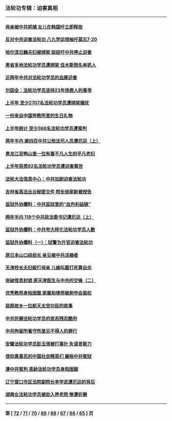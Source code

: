 ### 法轮功专辑：迫害真相
---
#### [母亲被中共抓捕 女儿在韩国吁立即释放](../../pages/nf4379/n13781383.md?07160430) 
#### [反对中共迫害法轮功 八九学运领袖吁莫忘7‧20](../../pages/nf4379/n13781274.md?07160430) 
#### [哈尔滨吕巍夫妇被绑架 姐姐吁中共停止迫害](../../pages/nf4379/n13780481.md?07160430) 
#### [黑省多地法轮功学员遭绑架 佳木斯按名单抓人](../../pages/nf4379/n13779958.md?07160430) 
#### [近两年中共对法轮功学员的血腥迫害](../../pages/nf4379/n13778445.md?07160430) 
#### [刘因全：法轮功学员坚持23年挽救人的善举](../../pages/nf4379/n13778949.md?07160430) 
#### [上半年 至少2707名法轮功学员遭绑架骚扰](../../pages/nf4379/n13776397.md?07160430) 
#### [一份来自中国劳教所里的生日礼物](../../pages/nf4379/n13777122.md?07160430) 
#### [上半年统计 至少366名法轮功学员遭冤判](../../pages/nf4379/n13775603.md?07160430) 
#### [两年半内 逾四百中共公检法司人员遭厄运（上）](../../pages/nf4379/n13767733.md?07160430) 
#### [黑龙江双鸭山里一位有着不凡人生的平凡老妇](../../pages/nf4379/n13774224.md?07160430) 
#### [上半年获悉92名法轮功学员遭迫害离世](../../pages/nf4379/n13772701.md?07160430) 
#### [法轮大法信息中心：中共加剧迫害法轮功](../../pages/nf4379/n13772403.md?07160430) 
#### [吉林省高法出台秘密文件 院长徐家新被控告](../../pages/nf4379/n13771719.md?07160430) 
#### [监狱外协爆料：中共监狱里的“血色利益链”](../../pages/nf4379/n13769954.md?07160430) 
#### [两年半内 118个中共政法委书记遭厄运（上）](../../pages/nf4379/n13763600.md?07160430) 
#### [监狱外协爆料：中共夸大转化法轮功学员人数](../../pages/nf4379/n13769180.md?07160430) 
#### [监狱外协爆料（一）：狱警为升官迫害法轮功](../../pages/nf4379/n13768538.md?07160430) 
#### [原日本山口组组长 亲见被中共活摘者](../../pages/nf4379/n13767360.md?07160430) 
#### [天津校长夫妇殴打母亲 儿媳叫嚣打死算自杀](../../pages/nf4379/n13767387.md?07160430) 
#### [突破信息封锁 原天津医生与中共的交锋（二）](../../pages/nf4379/n13767437.md?07160430) 
#### [优秀教师身陷囹圄 家属和律师被剥夺会面权](../../pages/nf4379/n13765832.md?07160430) 
#### [屈原故乡一位航天太空功臣的故事](../../pages/nf4379/n13764742.md?07160430) 
#### [中共折磨法轮功学员的变态残忍酷刑](../../pages/nf4379/n13762772.md?07160430) 
#### [中共拘留所看守所里见不得人的罪行](../../pages/nf4379/n13761656.md?07160430) 
#### [安徽法轮功学员彭玉信被打毒针 失语言能力](../../pages/nf4379/n13760892.md?07160430) 
#### [信仰真善忍的中国社会精英们 屡陷中共冤狱](../../pages/nf4379/n13760120.md?07160430) 
#### [遭中共冤判 高龄法轮功学员身陷囹圄](../../pages/nf4379/n13759378.md?07160430) 
#### [辽宁营口市区法院副院长李学武遭厄运的背后](../../pages/nf4379/n13757782.md?07160430) 
#### [湖南女法轮功学员被劫入养老院 惨遭折磨](../../pages/nf4379/n13756608.md?07160430) 

---
#### 第 [ [72](./72.md?07160430) / [71](./71.md?07160430) / [70](./70.md?07160430) / [69](./69.md?07160430) / [68](./68.md?07160430) / [67](./67.md?07160430) / [66](./66.md?07160430) / [65](./65.md?07160430) ] 页
